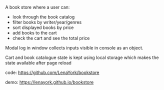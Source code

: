 A book store where a user can:

- look through the book catalog
- filter books by writer/year/genres
- sort displayed books by price
- add books to the cart
- check the cart and see the total price

Modal log in window collects inputs visible in console as an object.

Cart and book catalogue state is kept using local storage which makes the state available after page reload

code: https://github.com/LenaYork/bookstore

demo: https://lenayork.github.io/bookstore